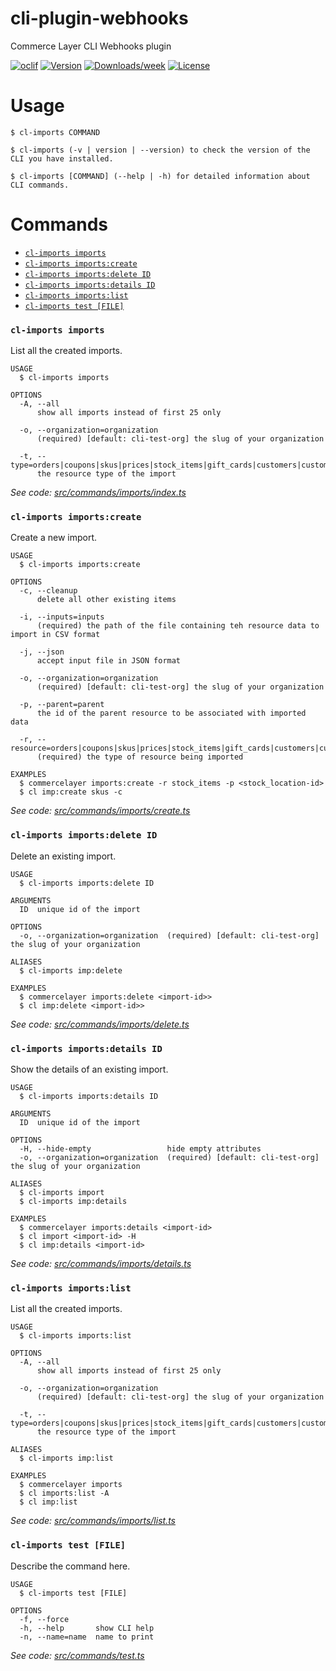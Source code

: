 cli-plugin-webhooks
===================

Commerce Layer CLI Webhooks plugin

[![oclif](https://img.shields.io/badge/cli-oclif-brightgreen.svg)](https://oclif.io)
[![Version](https://img.shields.io/npm/v/@commercelayer/cli-plugin-imports.svg)](https://npmjs.org/package/@commercelayer/cli-plugin-imports)
[![Downloads/week](https://img.shields.io/npm/dw/@commercelayer/cli-plugin-imports.svg)](https://npmjs.org/package/@commercelayer/cli-plugin-imports)
[![License](https://img.shields.io/npm/l/@commercelayer/cli-plugin-imports.svg)](https://github.com/commercelayer/cli-plugin-imports/blob/master/package.json)

<!-- toc -->


<!-- tocstop -->
# Usage
<!-- usage -->

```sh-session
$ cl-imports COMMAND

$ cl-imports (-v | version | --version) to check the version of the CLI you have installed.

$ cl-imports [COMMAND] (--help | -h) for detailed information about CLI commands.
```
<!-- usagestop -->
# Commands
<!-- commands -->

* [`cl-imports imports`](#cl-imports-imports)
* [`cl-imports imports:create`](#cl-imports-importscreate)
* [`cl-imports imports:delete ID`](#cl-imports-importsdelete-id)
* [`cl-imports imports:details ID`](#cl-imports-importsdetails-id)
* [`cl-imports imports:list`](#cl-imports-importslist)
* [`cl-imports test [FILE]`](#cl-imports-test-file)

### `cl-imports imports`

List all the created imports.

```
USAGE
  $ cl-imports imports

OPTIONS
  -A, --all
      show all imports instead of first 25 only

  -o, --organization=organization
      (required) [default: cli-test-org] the slug of your organization

  -t, --type=orders|coupons|skus|prices|stock_items|gift_cards|customers|customer_subscriptions|tax_categories
      the resource type of the import
```

_See code: [src/commands/imports/index.ts](https://github.com/commercelayer/commercelayer-cli-plugin-imports/blob/v0.0.1/src/commands/imports/index.ts)_

### `cl-imports imports:create`

Create a new import.

```
USAGE
  $ cl-imports imports:create

OPTIONS
  -c, --cleanup
      delete all other existing items

  -i, --inputs=inputs
      (required) the path of the file containing teh resource data to import in CSV format

  -j, --json
      accept input file in JSON format

  -o, --organization=organization
      (required) [default: cli-test-org] the slug of your organization

  -p, --parent=parent
      the id of the parent resource to be associated with imported data

  -r, --resource=orders|coupons|skus|prices|stock_items|gift_cards|customers|customer_subscriptions|tax_categories
      (required) the type of resource being imported

EXAMPLES
  $ commercelayer imports:create -r stock_items -p <stock_location-id>
  $ cl imp:create skus -c
```

_See code: [src/commands/imports/create.ts](https://github.com/commercelayer/commercelayer-cli-plugin-imports/blob/v0.0.1/src/commands/imports/create.ts)_

### `cl-imports imports:delete ID`

Delete an existing import.

```
USAGE
  $ cl-imports imports:delete ID

ARGUMENTS
  ID  unique id of the import

OPTIONS
  -o, --organization=organization  (required) [default: cli-test-org] the slug of your organization

ALIASES
  $ cl-imports imp:delete

EXAMPLES
  $ commercelayer imports:delete <import-id>>
  $ cl imp:delete <import-id>>
```

_See code: [src/commands/imports/delete.ts](https://github.com/commercelayer/commercelayer-cli-plugin-imports/blob/v0.0.1/src/commands/imports/delete.ts)_

### `cl-imports imports:details ID`

Show the details of an existing import.

```
USAGE
  $ cl-imports imports:details ID

ARGUMENTS
  ID  unique id of the import

OPTIONS
  -H, --hide-empty                 hide empty attributes
  -o, --organization=organization  (required) [default: cli-test-org] the slug of your organization

ALIASES
  $ cl-imports import
  $ cl-imports imp:details

EXAMPLES
  $ commercelayer imports:details <import-id>
  $ cl import <import-id> -H
  $ cl imp:details <import-id>
```

_See code: [src/commands/imports/details.ts](https://github.com/commercelayer/commercelayer-cli-plugin-imports/blob/v0.0.1/src/commands/imports/details.ts)_

### `cl-imports imports:list`

List all the created imports.

```
USAGE
  $ cl-imports imports:list

OPTIONS
  -A, --all
      show all imports instead of first 25 only

  -o, --organization=organization
      (required) [default: cli-test-org] the slug of your organization

  -t, --type=orders|coupons|skus|prices|stock_items|gift_cards|customers|customer_subscriptions|tax_categories
      the resource type of the import

ALIASES
  $ cl-imports imp:list

EXAMPLES
  $ commercelayer imports
  $ cl imports:list -A
  $ cl imp:list
```

_See code: [src/commands/imports/list.ts](https://github.com/commercelayer/commercelayer-cli-plugin-imports/blob/v0.0.1/src/commands/imports/list.ts)_

### `cl-imports test [FILE]`

Describe the command here.

```
USAGE
  $ cl-imports test [FILE]

OPTIONS
  -f, --force
  -h, --help       show CLI help
  -n, --name=name  name to print
```

_See code: [src/commands/test.ts](https://github.com/commercelayer/commercelayer-cli-plugin-imports/blob/v0.0.1/src/commands/test.ts)_
<!-- commandsstop -->
